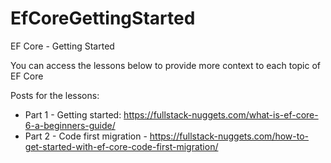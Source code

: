 # EfCoreGettingStarted

EF Core - Getting Started

You can access the lessons below to provide more context to each topic of EF Core

Posts for the lessons:
 - Part 1 - Getting started: https://fullstack-nuggets.com/what-is-ef-core-6-a-beginners-guide/
 - Part 2 - Code first migration - https://fullstack-nuggets.com/how-to-get-started-with-ef-core-code-first-migration/
